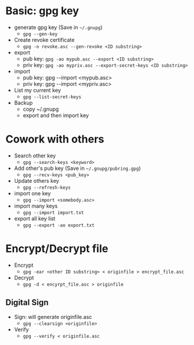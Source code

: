 # Basic: gpg key

* generate gpg key (Save in `~/.gnupg`)
  - `gpg --gen-key`
* Create revoke certificate
  - `gpg -o revoke.asc --gen-revoke <ID substring>`
* export
  - pub key: `gpg -ao mypub.asc --export <ID substring>`
  - priv key: `gpg -ao mypriv.asc --export-secret-keys <ID substring>`
* import
  - pub key: gpg --import <mypub.asc>
  - priv key: gpg --import <mypriv.asc>
* List my current key
  - `gpg --list-secret-keys`
* Backup
  - copy ~/.gnupg
  - export and then import key

# Cowork with others

* Search other key
  - `gpg --search-keys <keyword>`
* Add other's pub key (Save in `~/.gnupg/pubring.gpg`)
  - `gpg --recv-keys <pub_key>`
* Update others key
  - `gpg --refresh-keys`
* import one key
  - `gpg --import <somebody.asc>`
* import many keys
  - `gpg --import import.txt`
* export all key list
  - `gpg --export -ao export.txt`

# Encrypt/Decrypt file

* Encrypt
  - `gpg -ear <other ID substring> < originfile > encrypt_file.asc`
* Decrypt
  - `gpg -d < encyrpt_file.asc > originfile`

## Digital Sign

* Sign: will generate originfile.asc
  - `gpg --clearsign <originfile>`
* Verify
  - `gpg --verify < originfile.asc`
